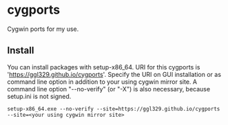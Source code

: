 # cygports

Cygwin ports for my use.

## Install

You can install packages with setup-x86_64. URI for this cygports is 'https://ggl329.github.io/cygports'.
Specify the URI on GUI installation or as command line option in addition to your using cygwin mirror site.
A command line option "--no-verify" (or "-X") is also necessary, because setup.ini is not signed.

    setup-x86_64.exe --no-verify --site=https://ggl329.github.io/cygports --site=<your using cygwin mirror site>
